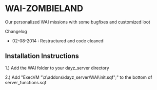 WAI-ZOMBIELAND
==============

Our personalized WAI missions with some bugfixes and customized loot

Changelog
- 02-08-2014 : Restructured and code cleaned

## Installation Instructions

1.) Add the WAI folder to your dayz_server directory

2.) Add "ExecVM "\z\addons\dayz_server\WAI\init.sqf";" to the bottom of server_functions.sqf
